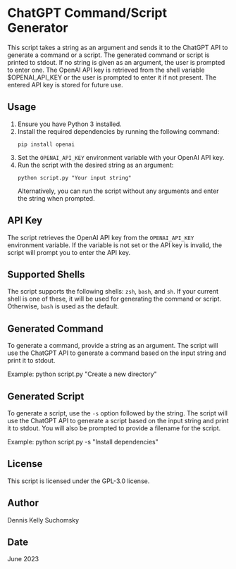 # ChatGPT Command/Script Generator

This script takes a string as an argument and sends it to the ChatGPT API to generate a command or a script. The generated command or script is printed to stdout. If no string is given as an argument, the user is prompted to enter one. The OpenAI API key is retrieved from the shell variable $OPENAI_API_KEY or the user is prompted to enter it if not present. The entered API key is stored for future use.

## Usage

1. Ensure you have Python 3 installed.
2. Install the required dependencies by running the following command:
    ```
    pip install openai
    ```
3. Set the `OPENAI_API_KEY` environment variable with your OpenAI API key.
4. Run the script with the desired string as an argument:
    ```
    python script.py "Your input string"
    ```
   Alternatively, you can run the script without any arguments and enter the string when prompted.

## API Key

The script retrieves the OpenAI API key from the `OPENAI_API_KEY` environment variable. If the variable is not set or the API key is invalid, the script will prompt you to enter the API key.

## Supported Shells

The script supports the following shells: `zsh`, `bash`, and `sh`. If your current shell is one of these, it will be used for generating the command or script. Otherwise, `bash` is used as the default.

## Generated Command

To generate a command, provide a string as an argument. The script will use the ChatGPT API to generate a command based on the input string and print it to stdout.

Example:
python script.py "Create a new directory"

## Generated Script

To generate a script, use the `-s` option followed by the string. The script will use the ChatGPT API to generate a script based on the input string and print it to stdout. You will also be prompted to provide a filename for the script.

Example:
python script.py -s "Install dependencies"


## License

This script is licensed under the GPL-3.0 license.

## Author

Dennis Kelly Suchomsky

## Date

June 2023
